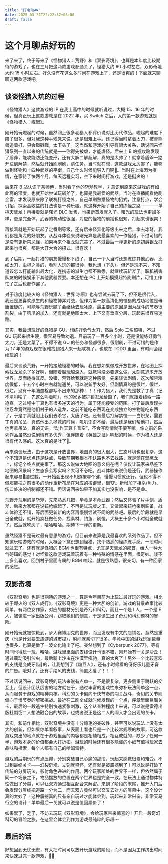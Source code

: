 ```yaml
---
title: "打电动🎮"
date: 2025-03-31T22:22:52+08:00
draft: false
---
```


# 这个月聊点好玩的

来了来了，终于等来了《怪物猎人：荒野》和《双影奇境》。也算是本年度比较期待的游戏了。也在三月把这两款游戏都通关了，怪猎大约 60 小时左右，双影奇境大约 15 小时左右。好久没有花这么多时间在游戏上了，还是很爽的！下面就来聊聊这两款游戏吧。

## 谈谈怪猎入坑的过程

《怪物猎人》这款游戏的 IP 在我上高中的时候就听说过，大概 15、16 年的时候，但真正玩上这款游戏是在 2022 年，买 Switch 之后，入的第一款游戏就是《怪物猎人：崛起》。

刚开始玩崛起的时候，虽然网上很多老猎人都评价说对比历代作品，崛起的难度下降了很多，但对我这种手残党来说，还是很难上手。还记得当时拿着太刀，被青熊兽追着打，只会戳戳戳，太下头了。这当然和游戏的引导有很大关系，话说回来怪猎系列一直以来的传统就是——你得先被虐，才能虐怪。后来上 B 站搜攻略发现了盾斧，能攻能防还能变形，还有大解二解超解，真的是太帅了！就拿着盾斧一路开荒到解禁，然后就开始刷刷刷，清任务。当时就在想，这款游戏太厉害了，能够做到怪物和十四种武器的平衡，自己什么时候能够入门啊🤔。当时在上海因为疫情，在家待了快两个月，每天远程实习，空下来时间打游戏，还是挺爽的！

后来在 B 站认识了[茶师傅](https://space.bilibili.com/21433225)，当时看了他的斩斧教学，才意识到原来这游戏的有如此高的深度，也就开始尝试玩斩斧了，也算是我最爱的武器。当时在直播间看他刷金雷，才发现原来除了联机打怪之外，自己单刷熟悉怪物的招式，注意打点，学会引招，探索高收益的打法也是一种乐趣。就这样开始了自己的练怪之路————单挑天彗龙！再接着就是曙光 DLC 发售，也果断首发就入了。曙光的玩法也更加多样，更是完全体，武器的机动性很强，对应的怪物的前摇也很短，打起来也很爽！

再接着就是开始玩起了定番刷等级，还有后来怪异化等级出来之后，拿去冰弩，我们都是角龙的好朋友。从战斗体验来说曙光算是我最喜欢的一作怪猎，不过可惜的是没有更新禁忌怪，如果再来个祖龙就完美了。不过最后一弹更新的原初爵银龙打起来也很爽，都是大开大合的招式，很喜欢！

到了后期，一起打猎的朋友慢慢都下线了，自己一个人当时还想练练其他武器，比如太刀，虫棍之类的，看别人玩的都很帅，我也想（下头）。但还是玩不来，不知道该怎么打能输出最大化，连携态的派生也都不熟悉，就继续玩斩斧了。联机祸害队友的时候娱乐下其他武器耍耍。本还想在 PC 上开始摸摸超特刷刷片，可惜工作忙了之后也都作罢了。

对于热度比较火的《怪物猎人：世界 冰原》也有尝试去玩了下，但不是很代入，我还是更喜欢原生的和怪物博弈对战，但作为第一款高清化的怪猎的成功地位是毋庸置疑的，可能等荒野玩腻了会继续去玩冰原。最主要的原因是因为战斗的节奏很割裂，由于钩爪的加入。还有就是地图太大，上下又有垂直分层，玩起来很容易迷路。

其实，我最想玩好的怪猎是 GU，想练好勇气太刀，然后 Solo 二名超特，不过 GU 玩起来很生硬，很容易导致劝退。目前玩了一百多个小时，还是没能练好勇气太刀，还是太菜了。不得不说 GU 的任务和怪都很多，很耐刷，不过可惜的是作为 17 年的游戏现在很难找到猎人来一起联机了。也放在 TODO 里面，有时间会继续玩的！

最后来谈谈荒野，一开始接触怪猎的时候，我在想如果做成开放世界，在地图上探索找龙龙杀了多好啊，但随着越玩越深入，就觉得没必要这么做。太刻意追求开放世界，反而适得其反。没错，荒野给我就是这种感觉。先来谈谈剧情，这次解禁难度很低，十五个小时左右就能通关，可以说新手友好。但剧情真的是很烂，很烂，很烂。没有十年脑血栓都写不出来的那种！！！作为猎人，我们先是救了丁真（记不清叫啥了，先这么叫着吧），他的家乡被护锁忍龙给毁了，我们就跟着线索一路追查，这过程中丁真也有很多逆天的行为，属于还能接受的范围。打了最后发现护锁忍龙竟然是他们村子的人造龙，之前不能吃东西现在变成独立的生物能吃东西了，于是丁真就阻止我们去杀它，太唐了吧。还有最后打解禁怪——白炽龙，需要丁真的吊坠，真该他出头拯救的时候，叽叽歪歪不给，最后还是我们帮他打，然后他再拿吊坠，真的无语。“动作天尊卡普空”，不会写剧情就不要写嘛。像之前的系列作品虽然没说剧情有多优秀，但伴随着《英雄之证》响起的时候，作为猎人还是很有代入感的。这次真的是吐了🤮。

再来谈谈玩法，由于这次是开放世界，地图真的很大很大，生态环境也很复杂，这个不知道是优点还是缺点，导致前期我根本不认路也不去找路，就是骑在鹭鹰龙上，标记个终点就完事了。那这么说做大地图的意义何在呢？仅仅让玩家来品鉴下地图的风景吗？生态多么写实吗？大可不必吧。战斗体验来说倒是还行，武器操作起来容易🐷脑过载，一开始会出现不知道按哪个键，慢慢习惯就还行。但也不得不佩服能把之前很多的动作重新布局在对应的按键里，很🐮。新增加了相杀/角力、伤口处决的机制都还不错。但话说回来如果不加其实也没影响，是不是😅。

荒野开荒用的是斩斧，先来熟悉几把，毕竟是本命武器；然后又体验了片手剑、盾斧，后来大家都在说铳枪崛起了，不再是试玩版之王，又做起来铳枪来刷装备，战斗体验还不错，等后面更新新的内容再慢慢尝试不同的武器吧。最后的阶段就是早日全成就，就开始疯狂做任务，找素材、钓鱼、刷怪，大概五十多个小时就全成就了。然后就吃灰了，哈哈哈哈。期待下一弹的更新。

虽然怪猎不是玩过最有意思的游戏，但目前来说算是我最喜欢的系列作品了。但不知道玩啥游戏的时候，大概会下意识想到怪猎，找个熟悉的怪练练手感，一段时间就过去了。还有就是怪猎的 BGM 也很有特点，尤其是天彗龙的那首，给人一种大气磅礴的感觉！对怪猎这款游戏玩着玩着有一种特殊的情感在里面，很奇妙。谈不上多么喜欢，回到村子里面专属的 BGM 响起，就是很熟悉，很亲切，有一种回家的感觉。

## 双影奇境

《双影奇境》也是很期待的游戏之一，算是今年目前为止玩过最好玩的游戏。相比较于爆火的《双人成行》，《双影奇境》更是一种大胆的创新。游戏的背景故事比较简单，有两位女作家，对应的题材分别是奇幻和科幻，而且一个是 I 人，一个是 E 人，被骗进一家出版公司，窃取她们的创意，于是诞生出了奇幻和科幻题材的冒险。

刚开始玩就被惊艳到，步入赛博朋克的世界，而且发现有中文的店铺名，竟然是重庆（也是计划要去旅游的城市捏），瞬间就亲切了很多。毕竟中国的游戏玩家数量也很多，也算是做了一波文化输出了吧。突然想到了《Cyberpunk 2077》，等有时间也得玩一玩，哈哈。游戏里里面的支线设计也很不错，刚开始有一关是沙丘！通过震动吸引沙虫，最后骑上沙虫在沙漠里疾驰，真的太爽了！另外一个比较喜欢的支线是变成牙齿🦷的，让我想到了《糖豆人》，还有小时候看的伢伢乐儿童牙膏的广告。哦对了，还有手绘风的支线，简直太爱了！！！

不过话说回来，双影奇境的玩法来说有点单一，不是很复杂，更多侧重于跳跃的交互上，但设计团队厉害的地方就在于，通过丰富的游戏性来弥补玩法简单这一点，从而服务于游戏的精神内核。科幻的关卡偏向于快节奏的闯关战斗，奇幻的关节则偏向于慢节奏的解密挑战。最近在二刷全成就时候发现的一个点，序章里面巨魔关卡，最后的一段逃生特别快速紧张刺激，这个从某种程度上来说，可以说是雷德出版社剽窃二人想法融合出的故事，也或者说正是这二人的闯入才会出现的关卡。

其实，和前作相比，双影奇境并没有十分惊艳的突破性，甚至可以说玩法上没有太大的创新，但如果你单看叙事，从表面上看也只是一个比较常规项的故事，可这款游戏突出的地点就在于游戏里面的内容都是相辅相成，相互成就的，缺少了任何一半，游戏本身的价值都会大打折扣。游玩的时候还有很多隐藏的小细节值得玩家去品味和探索，每个人都有自己的哈姆雷特。

游戏的后期玩的有点压抑，分别突破自己心魔的那段，玩起来感觉很累和难受。不过到最终关卡——幻裂奇境，立刻就释怀，还有就是被震撼到了！可以说是打破了传统的分屏玩法，影射角色递进的作用。两个玩家所处的世界不一样，但依然属于同一个场景之下，物品摆放的位置在两个世界也是完全一致，在玩法上通过物体特性做出了分类，可以让双方通过相互配合来解密。来到了阶段的末尾，推开大门后会发现分屏线把道路一分为二，而去双方竟然可以交叉去对方的屏幕中，这个设计真的太妙了！这种震撼真的只有亲自玩过才能体会到，玩起来非常兴奋，非常天马行空的设计！单单最后一关就可以说是值回票价了！

如果累了，乏了，不妨去玩玩《双影奇境》，会给玩家带来惊喜的！开启一段奇幻科幻的冒险之旅，在这里会体会到作为游戏最纯粹的乐趣～

## 最后的话

好想回到无忧无虑，有大把时间可以放开玩游戏的阶段，而不是因为工作挤出时间来快速过完一款游戏，😮‍💨

